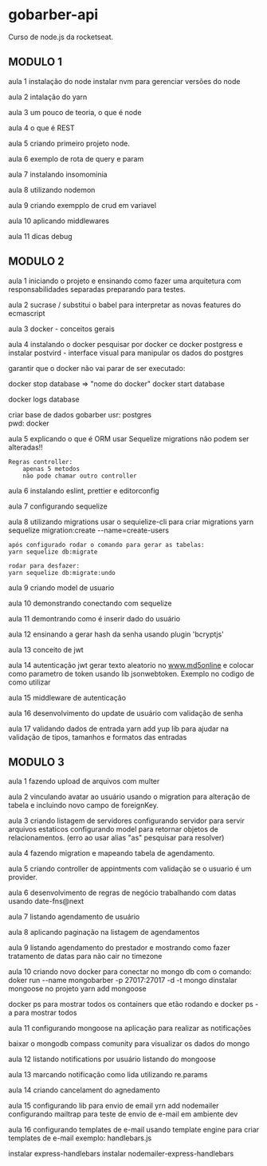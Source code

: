 # gobarber-api

Curso de node.js da rocketseat.

## MODULO 1

aula 1
instalação do node
instalar nvm para gerenciar versões do node

aula 2
intalação do yarn

aula 3
um pouco de teoria, o que é node

aula 4
o que é REST

aula 5
criando primeiro projeto node.

aula 6
exemplo de rota de query e param

aula 7
instalando insomominia

aula 8
utilizando nodemon

aula 9
criando exempplo de crud em variavel

aula 10
aplicando middlewares

aula 11
dicas debug

## MODULO 2

aula 1
iniciando o projeto e ensinando como fazer uma arquitetura com responsabilidades separadas preparando para testes.

aula 2
sucrase / substitui o babel para interpretar as novas features do ecmascript

aula 3
docker - conceitos gerais

aula 4
instalando o docker
pesquisar por docker ce
docker postgress e instalar
postvird - interface visual para manipular os dados do postgres

garantir que o docker não vai parar de ser executado:

docker stop database => "nome do docker"
docker start database

docker logs database

criar base de dados gobarber
usr: postgres  
pwd: docker

aula 5
explicando o que é ORM
usar Sequelize
migrations não podem ser alteradas!!

    Regras controller:
        apenas 5 metodos
        não pode chamar outro controller

aula 6
instalando eslint, prettier e editorconfig

aula 7
configurando sequelize

aula 8
utilizando migrations
usar o sequielize-cli para criar migrations
yarn sequelize migration:create --name=create-users

    após configurado rodar o comando para gerar as tabelas:
    yarn sequelize db:migrate

    rodar para desfazer:
    yarn sequelize db:migrate:undo

aula 9
criando model de usuario

aula 10
demonstrando conectando com sequelize

aula 11
demontrando como é inserir dado do usuário

aula 12
ensinando a gerar hash da senha
usando plugin 'bcryptjs'

aula 13
conceito de jwt

aula 14
autenticação jwt
gerar texto aleatorio no www.md5online e colocar como parametro de token
usando lib jsonwebtoken. Exemplo no codigo de como utilizar

aula 15
middleware de autenticação

aula 16
desenvolvimento do update de usuário com validação de senha

aula 17
validando dados de entrada
yarn add yup
lib para ajudar na validação de tipos, tamanhos e formatos das entradas

## MODULO 3

aula 1
fazendo upload de arquivos com multer

aula 2
vinculando avatar ao usuário usando o migration para alteração de tabela e incluindo novo campo de foreignKey.

aula 3
criando listagem de servidores
configurando servidor para servir arquivos estaticos
configurando model para retornar objetos de relacionamentos.
(erro ao usar alias "as" pesquisar para resolver)

aula 4
fazendo migration e mapeando tabela de agendamento.

aula 5
criando controller de appintments com validação se o usuario é um provider.

aula 6
desenvolvimento de regras de negócio
trabalhando com datas usando date-fns@next

aula 7
listando agendamento de usuário

aula 8
aplicando paginação na listagem de agendamentos

aula 9
listando agendamento do prestador e mostrando como fazer tratamento de datas para não cair no timezone

aula 10
criando novo docker para conectar no mongo db com o comando:
doker run --name mongobarber -p 27017:27017 -d -t mongo
dinstalar mongoose no projeto
yarn add mongoose

docker ps para mostrar todos os containers que etão rodando e docker ps -a para mostrar todos

aula 11
configurando mongoose na aplicação para realizar as notificações

baixar o mongodb compass comunity para visualizar os dados do mongo

aula 12
listando notifications por usuário listando do mongoose

aula 13
marcando notificação como lida utilizando re.params

aula 14
criando cancelament do agnedamento

aula 15
configurando lib para envio de email
yrn add nodemailer
configurando mailtrap para teste de envio de e-mail em ambiente dev

aula 16
configurando templates de e-mail
usando template engine para criar templates de e-mail
exemplo: handlebars.js

instalar express-handlebars
instalar nodemailer-express-handlebars
